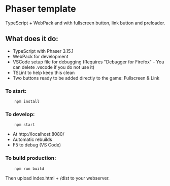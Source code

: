 # Phaser template 
TypeScript + WebPack and with fullscreen button, link button and preloader.

## What does it do:
* TypeScript with Phaser 3.15.1
* WebPack for development
* VSCode setup file for debugging (Requires "Debugger for Firefox" - You can delete .vscode if you do not use it)
* TSLint to help keep this clean
* Two buttons ready to be added directly to the game: Fullscreen & Link

### To start:
```
    npm install
```

### To develop:
```
    npm start
```

* At http://localhost:8080/
* Automatic rebuilds
* F5 to debug (VS Code)


### To build production:
```
    npm run build
```

Then upload index.html + /dist to your webserver.


